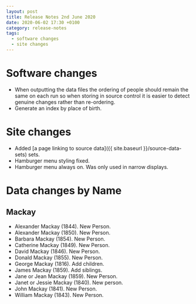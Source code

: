 ```yaml
---
layout: post
title: Release Notes 2nd June 2020
date: 2020-06-02 17:30 +0100
category: release-notes
tags:
  - software changes
  - site changes
---
```


# Software changes

* When outputting the data files the ordering of people should remain the same on each run so when storing in source control it is easier to detect genuine changes rather than re-ordering.
* Generate an index by place of birth.

# Site changes

* Added [a page linking to source data]({{ site.baseurl }}/source-data-sets) sets.
* Hamburger menu styling fixed.
* Hamburger menu always on. Was only used in narrow displays.

# Data changes by Name

## Mackay

* Alexander Mackay (1844). New Person.
* Alexander Mackay (1850). New Person.
* Barbara Mackay (1854). New Person.
* Catherine Mackay (1849). New Person.
* David Mackay (1846). New Person.
* Donald Mackay (1855). New Person.
* George Mackay (1816). Add children.
* James Mackay (1859). Add siblings.
* Jane or Jean Mackay (1859). New Person.
* Janet or Jessie Mackay (1840). New person.
* John Mackay (1841). New Person.
* William Mackay (1843). New Person.

